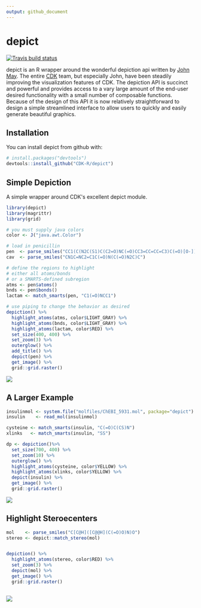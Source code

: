 ```yaml
---
output: github_document
---
```






# depict

<!-- badges: start -->
[![Travis build status](https://travis-ci.org/zachcp/depict.svg?branch=master)](https://travis-ci.org/zachcp/depict)
<!-- badges: end -->
  
depict is an R wrapper around the wonderful depiction api written by [John May](https://github.com/johnmay).  The entire [CDK](https://github.com/cdk) team, but especially
John, have been steadily improving the visualization features of CDK. The depiction API is
succinct and powerful and provides access to a vary large amount of the end-user desired functionality with a small number of composable functions. Because of the design of this API
it is now relatively straightforward to design a simple streamlined interface to allow users to quickly and easily generate beautiful graphics.

## Installation

You can install depict from github with:


```r
# install.packages("devtools")
devtools::install_github("CDK-R/depict")
```




## Simple Depiction

A simple wrapper around CDK's excellent depict module.


```r
library(depict)
library(magrittr)
library(grid)

# you must supply java colors 
color <- J("java.awt.Color")

# load in penicillin
pen  <- parse_smiles("CC1(C(N2C(S1)C(C2=O)NC(=O)CC3=CC=CC=C3)C(=O)[O-])C penicillin")
cav  <- parse_smiles("CN1C=NC2=C1C(=O)N(C(=O)N2C)C")

# define the regions to highlight
# either all atoms/bonds
# or a SMARTS-defined subregion
atms <- pen$atoms()
bnds <- pen$bonds()
lactam <- match_smarts(pen, "C1(=O)NCC1")

# use piping to change the behavior as desired
depiction() %>%
  highlight_atoms(atms, color$LIGHT_GRAY) %>%
  highlight_atoms(bnds, color$LIGHT_GRAY) %>%
  highlight_atoms(lactam, color$RED) %>%
  set_size(400, 400) %>%
  set_zoom(3) %>%
  outerglow() %>%
  add_title() %>%
  depict(pen) %>%
  get_image() %>%
  grid::grid.raster()

```

![](man/figures/penicillin_highlight.png)

## A Larger Example



```r
insulinmol <- system.file("molfiles/ChEBI_5931.mol", package="depict")
insulin    <- read_mol(insulinmol)

cysteine <- match_smarts(insulin, "C(=O)C(CS)N")
xlinks   <- match_smarts(insulin, "SS")

dp <- depiction()%>% 
  set_size(700, 400) %>%
  set_zoom(10) %>%
  outerglow() %>%
  highlight_atoms(cysteine, color$YELLOW) %>%
  highlight_atoms(xlinks, color$YELLOW) %>%
  depict(insulin) %>%
  get_image() %>%
  grid::grid.raster()

```

![](man/figures/insulin.png)

## Highlight Steroecenters


```r
mol    <- parse_smiles("C[C@H]([C@@H](C(=O)O)N)O")
stereo <- depict::match_stereo(mol)


depiction() %>%
  highlight_atoms(stereo, color$RED) %>% 
  set_zoom(3) %>%
  depict(mol) %>%
  get_image() %>%
  grid::grid.raster() 
  
```

![](man/figures/highlight_stereo.png)

